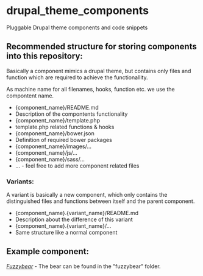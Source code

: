 drupal_theme_components
=======================

Pluggable Drupal theme components and code snippets

## Recommended structure for storing components into this repository:

Basically a component mimics a drupal theme, but contains only files and function
which are required to achieve the functionallity.

As machine name for all filenames, hooks, function etc. we use the compontent name.

* {component_name}/README.md
 * Description of the compontents functionality
* {component_name}/template.php
 * template.php related functions & hooks
* {component_name}/bower.json
 * Definition of required bower packages
* {component_name}/images/...
* {component_name}/js/...
* {component_name}/sass/...
* ... - feel free to add more component related files

### Variants:

A variant is basically a new component, which only contains the distinguished files and functions between itself and the parent component.

* {component_name}.{variant_name}/README.md
 * Description about the difference of this variant
* {component_name}.{variant_name}/...
 * Same structure like a normal component

## Example component:
[*Fuzzybear*](fuzzybear/README.md) - The bear can be found in the "fuzzybear" folder.
